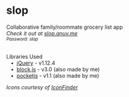 # slop

Collaborative family/roommate grocery list app  
_Check it out at [slop.anuv.me](http://slop.anuv.me)_  
<sub>_Password: slop_</sub>  
&nbsp;

Libraries Used  
&nbsp;&nbsp;&nbsp;•&nbsp;&nbsp;[jQuery](https://jquery.com/) - v1.12.4  
&nbsp;&nbsp;&nbsp;•&nbsp;&nbsp;[block.js](https://github.com/anuvgupta/block.js) - v3.0 (also made by me)  
&nbsp;&nbsp;&nbsp;•&nbsp;&nbsp;[pocketjs](https://github.com/anuvgupta/pocketjs) - v1.1 (also made by me)

_Icons courtesy of [IconFinder](http://www.iconfinder.com)_
